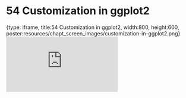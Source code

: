# 54 Customization in ggplot2
 
{type: iframe, title:54 Customization in ggplot2, width:800, height:600, poster:resources/chapt_screen_images/customization-in-ggplot2.png}
![](https://datatrail-jhu.github.io/DataTrail/no_toc/customization-in-ggplot2.html)
 

 

